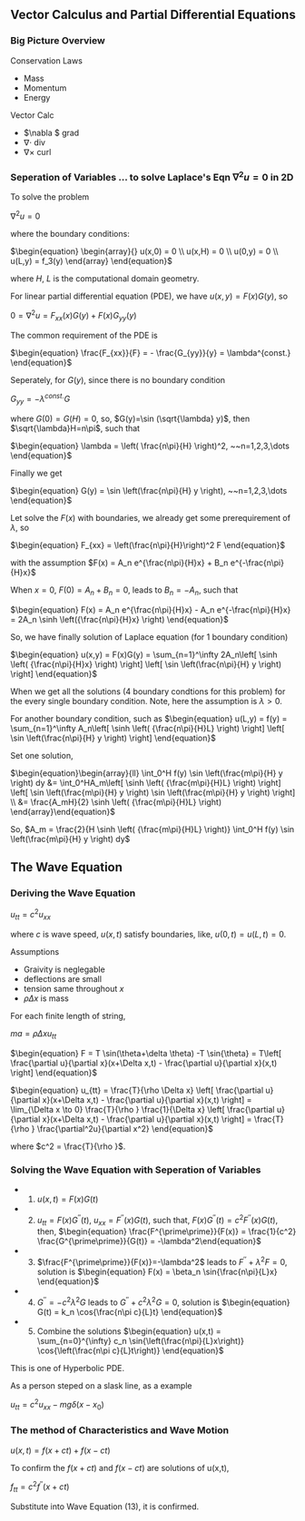 <script type="text/javascript"
src="https://cdn.mathjax.org/mathjax/latest/MathJax.js?config=TeX-AMS-MML_HTMLorMML">
</script>

## Vector Calculus and Partial Differential Equations

### Big Picture Overview

Conservation Laws
* Mass
* Momentum
* Energy

Vector Calc
* $\nabla $   grad
* $\nabla \cdot$  div
* $\nabla \times$ curl


### Seperation of Variables ... to solve Laplace's Eqn $\nabla^2u=0$ in 2D

To solve the problem

$\begin{equation} 
    \nabla^2u=0
\end{equation}$

where the boundary conditions:

$\begin{equation} 
    \begin{array}{}
    u(x,0) = 0 \\
    u(x,H) = 0 \\
    u(0,y) = 0 \\
    u(L,y) = f_3(y)
    \end{array}
\end{equation}$

where $H$, $L$ is the computational domain geometry.

For linear partial differential equation (PDE), we have $u(x,y) = F(x) G(y)$, so

$\begin{equation} 
    0 = \nabla^2u = F_{xx}(x)G(y) + F(x)G_{yy}(y)
\end{equation}$

The common requirement of the PDE is

$\begin{equation} 
    \frac{F_{xx}}{F} = - \frac{G_{yy}}{y} = \lambda^{const.}
\end{equation}$

Seperately, for $G(y)$, since there is no boundary condition

$\begin{equation} 
    G_{yy} = -\lambda^{const.} G
\end{equation}$

where $G(0)=G(H)=0$, so, $G(y)=\sin (\sqrt{\lambda} y)$, then $\sqrt{\lambda}H=n\pi$, such that

$\begin{equation} 
    \lambda = \left( \frac{n\pi}{H} \right)^2, ~~n=1,2,3,\dots
\end{equation}$

Finally we get

$\begin{equation} 
    G(y) = \sin \left(\frac{n\pi}{H} y \right), ~~n=1,2,3,\dots
\end{equation}$

Let solve the $F(x)$ with boundaries, we already get some prerequirement of $\lambda$, so

$\begin{equation} 
    F_{xx} = \left(\frac{n\pi}{H}\right)^2 F
\end{equation}$

with the assumption $F(x) = A_n e^{\frac{n\pi}{H}x} + B_n e^{-\frac{n\pi}{H}x}$

When $x=0$, $F(0) = A_n +B_n =0$, leads to $B_n = -A_n$, such that

$\begin{equation} 
    F(x) = A_n e^{\frac{n\pi}{H}x} - A_n e^{-\frac{n\pi}{H}x} = 2A_n \sinh \left({\frac{n\pi}{H}x} \right)
\end{equation}$

So, we have finally solution of Laplace equation (for 1 boundary condition)

$\begin{equation} 
    u(x,y) = F(x)G(y) = \sum_{n=1}^\infty 2A_n\left[ \sinh \left( {\frac{n\pi}{H}x} \right) \right] \left[ \sin \left(\frac{n\pi}{H} y \right) \right]
\end{equation}$

When we get all the solutions (4 boundary condtions for this problem) for the every single boundary condition. Note, here the assumption is $\lambda > 0$.

For another boundary condition, such as
$\begin{equation}
    u(L,y) = f(y) = \sum_{n=1}^\infty A_n\left[ \sinh \left( {\frac{n\pi}{H}L} \right) \right] \left[ \sin \left(\frac{n\pi}{H} y \right) \right]
\end{equation}$

Set one solution,

$\begin{equation}\begin{array}{ll}
    \int_0^H f(y) \sin \left(\frac{m\pi}{H} y \right) dy &= \int_0^HA_m\left[ \sinh \left( {\frac{m\pi}{H}L} \right) \right] \left[ \sin \left(\frac{m\pi}{H} y \right) \sin \left(\frac{m\pi}{H} y \right) \right] \\
    &= \frac{A_mH}{2} \sinh \left( {\frac{m\pi}{H}L} \right)
\end{array}\end{equation}$

So, 
$A_m = \frac{2}{H  \sinh \left( {\frac{m\pi}{H}L} \right)} \int_0^H f(y) \sin \left(\frac{m\pi}{H} y \right) dy$

## The Wave Equation

### Deriving the Wave Equation

$\begin{equation} u_{tt} = c^2 u_{xx} \end{equation}$

where $c$ is wave speed, $u(x,t)$ satisfy boundaries, like, $u(0,t) = u(L,t)=0$.

Assumptions

* Graivity is neglegable
* deflections are small
* tension same throughout $x$
* $\rho  \Delta x$ is mass

For each finite length of string,

$\begin{equation} ma = \rho \Delta x u_{tt} \end{equation}$

$\begin{equation} F = T  \sin(\theta+\delta \theta) -T \sin{\theta} = T\left[ \frac{\partial u}{\partial x}(x+\Delta x,t) - \frac{\partial u}{\partial x}(x,t) \right] \end{equation}$

$\begin{equation} u_{tt} = \frac{T}{\rho \Delta x} \left[ \frac{\partial u}{\partial x}(x+\Delta x,t) - \frac{\partial u}{\partial x}(x,t) \right] = \lim_{\Delta x \to 0}  \frac{T}{\rho } \frac{1}{\Delta x} \left[ \frac{\partial u}{\partial x}(x+\Delta x,t) - \frac{\partial u}{\partial x}(x,t) \right] = \frac{T}{\rho } \frac{\partial^2u}{\partial x^2} \end{equation}$

where $c^2 = \frac{T}{\rho }$.

### Solving the Wave Equation with Seperation of Variables

* 1. $u(x,t) = F(x)G(t)$
* 2. $u_{tt} = F(x)G^{\prime\prime}(t)$, $u_{xx} = F^{\prime\prime}(x)G(t)$, 
    such that, $F(x)G^{\prime\prime}(t)= c^2 F^{\prime\prime}(x)G(t)$, then, $\begin{equation} \frac{F^{\prime\prime}}{F(x)} = \frac{1}{c^2} \frac{G^{\prime\prime}}{G(t)} = -\lambda^2\end{equation}$

* 3. $\frac{F^{\prime\prime}}{F(x)}=-\lambda^2$ leads to $F^{\prime\prime}+\lambda^2F = 0$, solution is $\begin{equation} F(x) = \beta_n \sin{\frac{n\pi}{L}x} \end{equation}$
* 4. $G^{\prime\prime} = -c^2\lambda^2G$ leads to $G^{\prime\prime} + c^2\lambda^2G = 0$, solution is $\begin{equation} G(t) = k_n \cos{\frac{n\pi c}{L}t} \end{equation}$
* 5. Combine the solutions $\begin{equation} u(x,t) = \sum_{n=0}^{\infty} c_n \sin{\left(\frac{n\pi}{L}x\right)} \cos{\left(\frac{n\pi c}{L}t\right)} \end{equation}$

This is one of Hyperbolic PDE.

As a person steped on a slask line, as a example

$\begin{equation} u_{tt} = c^2 u_{xx} - mg \delta(x-x_0) \end{equation}$

### The method of Characteristics and Wave Motion

$\begin{equation}
    u(x,t) = f(x+ct)+f(x-ct)
\end{equation}$

To confirm the $f(x+ct)$ and $f(x-ct)$ are solutions of u(x,t),

$\begin{equation}
    f_{tt} = c^2 f^{\prime\prime}(x+ct)
\end{equation}$

Substitute into Wave Equation (13), it is confirmed.

